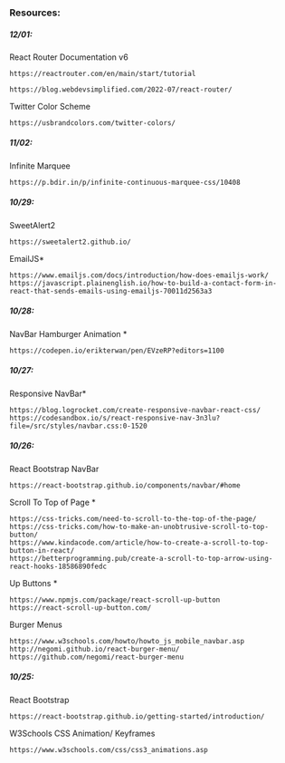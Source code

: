 
### Resources:

##### 12/01:
React Router Documentation v6
```
https://reactrouter.com/en/main/start/tutorial
```
```
https://blog.webdevsimplified.com/2022-07/react-router/
```
Twitter Color Scheme
```
https://usbrandcolors.com/twitter-colors/
```

##### 11/02:
Infinite Marquee
```
https://p.bdir.in/p/infinite-continuous-marquee-css/10408
```
##### 10/29:
SweetAlert2
``` 
https://sweetalert2.github.io/
```
EmailJS*
``` 
https://www.emailjs.com/docs/introduction/how-does-emailjs-work/ 
https://javascript.plainenglish.io/how-to-build-a-contact-form-in-react-that-sends-emails-using-emailjs-70011d2563a3 
```
##### 10/28:
NavBar Hamburger Animation *
```
https://codepen.io/erikterwan/pen/EVzeRP?editors=1100
```
##### 10/27:
Responsive NavBar*
```
https://blog.logrocket.com/create-responsive-navbar-react-css/
https://codesandbox.io/s/react-responsive-nav-3n3lu?file=/src/styles/navbar.css:0-1520
```
##### 10/26:
React Bootstrap NavBar
```
https://react-bootstrap.github.io/components/navbar/#home
```
Scroll To Top of Page *
```
https://css-tricks.com/need-to-scroll-to-the-top-of-the-page/
https://css-tricks.com/how-to-make-an-unobtrusive-scroll-to-top-button/
https://www.kindacode.com/article/how-to-create-a-scroll-to-top-button-in-react/
https://betterprogramming.pub/create-a-scroll-to-top-arrow-using-react-hooks-18586890fedc 
```
Up Buttons *
```
https://www.npmjs.com/package/react-scroll-up-button
https://react-scroll-up-button.com/
```
Burger Menus
```
https://www.w3schools.com/howto/howto_js_mobile_navbar.asp
http://negomi.github.io/react-burger-menu/
https://github.com/negomi/react-burger-menu
```
##### 10/25: 
React Bootstrap 
```
https://react-bootstrap.github.io/getting-started/introduction/
```
W3Schools CSS Animation/ Keyframes
```
https://www.w3schools.com/css/css3_animations.asp
```
